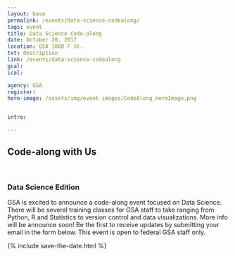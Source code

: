 ```yaml
---
layout: base
permalink: /events/data-science-codealong/
tags: event
title: Data Science Code-along
date: October 20, 2017
location: GSA 1800 F St.
txt: description
link: /events/data-science-codealong
gcal: 
ical: 

agency: GSA
register: 
hero-image: /assets/img/event-images/CodeAlong_HeroImage.png


intro: 

---
```

<section class="section-top hero-section">
    <div id="main" tabindex="-1" class="hero-img" style="background-image: url('{{ page.hero-image | prepend: site.baseurl }}'); background-color: #112e51; background-size:contain">
    </div>
</section>
<section class="usa-grid">
    <h2>Code-along with Us</h2>
    <br>
    <h3>Data Science Edition</h3>
    <p>GSA is excited to announce a code-along event focused on Data Science. There will be several training classes for GSA staff to take ranging from Python, R and Statistics to version control and data visualizations. More info will be announce soon! Be the first to receive updates by submitting your email in the form below. This event is open to federal GSA staff only.
    </p>
</section>

{% include save-the-date.html %}
